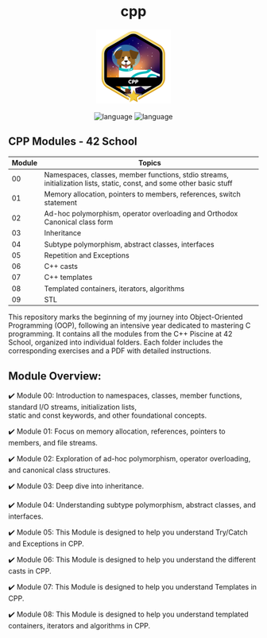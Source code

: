 <h1 align="center">cpp </h1>
<p align="center">
  <a href="https://github.com/mohimi-coder/cpp">
    <img src="https://raw.githubusercontent.com/mohimi-coder/1337_badges/refs/heads/master/cppm.png">
  </a>
</p>

<p align="center">
  <img src="https://img.shields.io/badge/Language-C++-blue" alt="language" />
  <img src="https://img.shields.io/badge/Mark-100/100-green" alt="language" />
</p>


## CPP Modules - 42 School

| Module | Topics |
|--------|--------|
| 00 | Namespaces, classes, member functions, stdio streams, initialization lists, static, const, and some other basic stuff |
| 01 | Memory allocation, pointers to members, references, switch statement |
| 02 | Ad-hoc polymorphism, operator overloading and Orthodox Canonical class form |
| 03 | Inheritance |
| 04 | Subtype polymorphism, abstract classes, interfaces |
| 05 | Repetition and Exceptions |
| 06 | C++ casts |
| 07 | C++ templates |
| 08 | Templated containers, iterators, algorithms |
| 09 | STL |
This repository marks the beginning of my journey into Object-Oriented Programming (OOP), following an intensive year dedicated to mastering C programming. 
It contains all the modules from the C++ Piscine at 42 School, organized into individual folders. Each folder includes the corresponding exercises and a PDF with detailed instructions.

## Module Overview:

  ✔️ Module 00: Introduction to namespaces, classes, member functions, standard I/O streams, initialization lists,   
     static and const keywords, and other foundational concepts.
  
  ✔️ Module 01: Focus on memory allocation, references, pointers to members, and file streams.
  
  ✔️ Module 02: Exploration of ad-hoc polymorphism, operator overloading, and canonical class structures.
  
  ✔️ Module 03: Deep dive into inheritance.
  
  ✔️ Module 04: Understanding subtype polymorphism, abstract classes, and interfaces.

  ✔️ Module 05: This Module is designed to help you understand Try/Catch and Exceptions in CPP.

  ✔️ Module 06: This Module is designed to help you understand the different casts in CPP.

  ✔️ Module 07: This Module is designed to help you understand Templates in CPP.

  ✔️ Module 08: This Module is designed to help you understand templated containers, iterators and algorithms in CPP.

